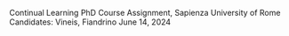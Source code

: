 Continual Learning PhD Course Assignment, Sapienza University of Rome
Candidates: Vineis, Fiandrino 
June 14, 2024
